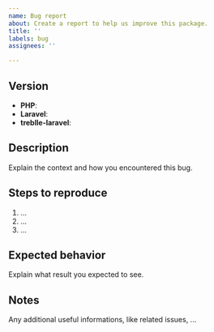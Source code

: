 ```yaml
---
name: Bug report
about: Create a report to help us improve this package.
title: ''
labels: bug
assignees: ''

---
```


## Version

- **PHP**: 
- **Laravel**:
- **treblle-laravel**:

## Description

Explain the context and how you encountered this bug.

## Steps to reproduce

1. ...
2. ...
3. ...

## Expected behavior

Explain what result you expected to see.

## Notes

Any additional useful informations, like related issues, ...
